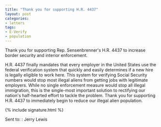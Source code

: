 ```yaml
---
title: "Thank you for supporting H.R. 4437"
layout: post
categories:
- letters
tags:
- E-Verify
- population
---
```


Thank you for supporting Rep. Sensenbrenner's H.R. 4437 to increase border security and interior enforcement.

H.R. 4437 finally mandates that every employer in the United States use the federal verification system that quickly and easily determines if a new hire is legally eligible to work here. This system for verifying Social Security numbers would stop most illegal aliens from getting jobs with legitimate employers. While no single enforcement measure would stop all illegal immigration, this is the single-most important solution to rectifying our nation's half-hearted effort to tackle the problem. Thank you for supporting H.R. 4437 to immediately begin to reduce our illegal alien population.

{% include signature.html %}

Sent to:
: Jerry Lewis
